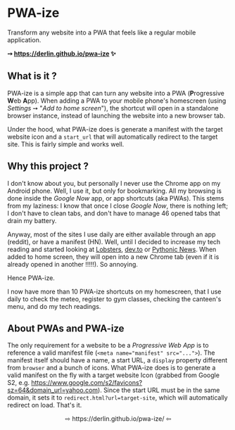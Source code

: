 # PWA-ize

Transform any website into a PWA that feels like a regular mobile application.

**➙ https://derlin.github.io/pwa-ize ✨**

## What is it ?

PWA-ize is a simple app that can turn any website into a PWA (**P**rogressive **W**eb **A**pp).
When adding a PWA to your mobile phone's homescreen (using _Settings_ ➙ "_Add to home screen_"),
the shortcut will open in a standalone browser instance, instead of launching the website into a new browser tab.

Under the hood, what PWA-ize does is generate a manifest with the target website icon and a `start_url` that will automatically
redirect to the target site. This is fairly simple and works well.

## Why this project ?

I don't know about you, but personally I never use the Chrome app on my Android phone. Well, I use it, but only for bookmarking.
All my browsing is done inside the _Google Now_ app, or app shortcuts (aka PWAs).
This stems from my laziness: I know that once I close _Google Now_, there is nothing left; I don't have to clean tabs, and don't have
to manage 46 opened tabs that drain my battery.

Anyway, most of the sites I use daily are either available through an app (reddit), or have a manifest (HN).
Well, until I decided to increase my tech reading and started looking at [Lobsters](https://lobste.rs),
[dev.to](https://dev.to) or [Pythonic News](https://news.python.sc/).
When added to home screen, they will open into a new Chrome tab (even if it is already opened in another !!!!!).
So annoying.

Hence PWA-ize.

I now have more than 10 PWA-ize shortcuts on my homescreen, that I use daily to check the meteo, register to gym classes,
checking the canteen's menu, and do my tech readings.

## About PWAs and PWA-ize

The only requirement for a website to be a _Progressive Web App_ is to reference a valid manifest file (`<meta name="manifest" src="...">`).
The manifest itself should have a name, a start URL, a `display` property different from `browser` and a bunch of icons.
What PWA-ize does is to generate a valid manifest on the fly with a target website Icon (grabbed from Google S2,
e.g. https://www.google.com/s2/favicons?sz=64&domain_url=yahoo.com).
Since the start URL must be in the same domain, it sets it to `redirect.html?url=target-site`, which will automatically redirect on load.
That's it.

<div align="center">
⇨ https://derlin.github.io/pwa-ize/ ⇦
</div>
